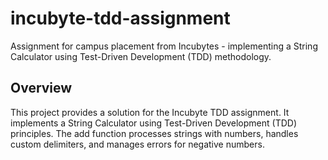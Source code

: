 # incubyte-tdd-assignment

Assignment for campus placement from Incubytes - implementing a String Calculator using Test-Driven Development (TDD) methodology.

## Overview
This project provides a solution for the Incubyte TDD assignment. It implements a String Calculator using Test-Driven Development (TDD) principles. The add function processes strings with numbers, handles custom delimiters, and manages errors for negative numbers.



